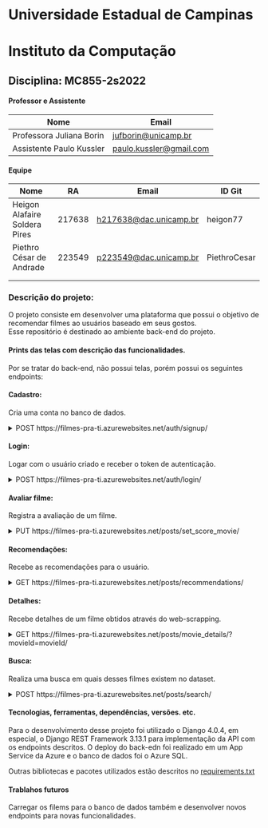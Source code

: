 # Universidade Estadual de Campinas
# Instituto da Computação

## Disciplina: MC855-2s2022

#### Professor e Assistente

| Nome                     | Email                   |
| ------------------------ | ------------------------|
| Professora Juliana Borin | jufborin@unicamp.br     |
| Assistente Paulo Kussler | paulo.kussler@gmail.com |


#### Equipe

| Nome               | RA               | Email                  | ID Git                |
| ------------------ | ---------------- | ---------------------- |---------------------- |
|Heigon Alafaire Soldera Pires|217638|h217638@dac.unicamp.br|heigon77|
|Piethro César de Andrade|223549|p223549@dac.unicamp.br|PiethroCesar|
|                    |                  |                        |                       |
|                    |                  |                        |                       |

### Descrição do projeto:
O projeto consiste em desenvolver uma plataforma que possui o objetivo de recomendar filmes ao usuários baseado em seus gostos.  
Esse repositório é destinado ao ambiente back-end do projeto.  

#### Prints das telas com descrição das funcionalidades. 
  
Por se tratar do back-end, não possui telas, porém possui os seguintes endpoints:  
  
#### Cadastro:  

Cria uma conta no banco de dados.

<details> 
  <summary>POST https://filmes-pra-ti.azurewebsites.net/auth/signup/ </summary>
   
```
body
{
"email": "teste@email.com",
"username": "user",
"password": "test1234"
}
```
```
response
{
  "message": "User Created Successfully",
  "data": {
    "email": "teste@email.com",
    "username": "user"
  }
}
```
</details>
  
#### Login:  

Logar com o usuário criado e receber o token de autenticação.

<details> 
  <summary>POST https://filmes-pra-ti.azurewebsites.net/auth/login/ </summary>
   
```
body
{
  "email": "teste@email.com",
  "password": "test1234"
}
```
```
response
{
  "message": "Login Successfull",
  "username": "user",
  "tokens": {
    "access": "eyJ0eXAiOiJKV1QiLCJhbGciOiJIUzI1NiJ9.eyJ0b2tlbl90eXBlIjoiYWNjZXNzIiwiZXhwIjoxNjY4NDM4NjE4LCJpYXQiOjE2NjgzNjY2MTgsImp0aSI6IjQ2ZmI5YWMwOTY1YjQ1YWI5MDk0MzE3Nzg3ZTNhM2RjIiwidXNlcl9pZCI6M30._Ts9BddJ93qd5UUE3GbGnXwPnppkHbE5RtYZscKpjjU",
    "refresh": "eyJ0eXAiOiJKV1QiLCJhbGciOiJIUzI1NiJ9.eyJ0b2tlbl90eXBlIjoicmVmcmVzaCIsImV4cCI6MTY2ODQ1MzAxOCwiaWF0IjoxNjY4MzY2NjE4LCJqdGkiOiI0MWY5NWJmMThjM2M0NTAzYjQyYjUyMzQxN2MyN2EwOCIsInVzZXJfaWQiOjN9.-QO0IJ87MYyGI25p28Drj5Aqx3PXyAJW_5zbSXq2Iu8"
  }
}
```
</details>

#### Avaliar filme:  

Registra a avaliação de um filme.

<details> 
  <summary>PUT https://filmes-pra-ti.azurewebsites.net/posts/set_score_movie/ </summary>
   
```
headers
Authorization:Bearer <token_access>

body
{
    "movieId": "tt0092106",
    "score": "like" || "dislike" || "unscore"
}
```
```
response
{
  "status": "Succesful"
}
```
</details>

#### Recomendações:  

Recebe as recomendações para o usuário.

<details> 
  <summary>GET https://filmes-pra-ti.azurewebsites.net/posts/recommendations/ </summary>
   
```
headers
Authorization:Bearer <token_access>
```
```
response
{
  [
    {
        "recName": "Top Score 20",
        "recList": [
            {
                "title": "Toy Story",
                "poster": "https://m.media-amazon.com/images/M/MV5BMDU2ZWJlMjktMTRhMy00ZTA5LWEzNDgtYmNmZTEwZTViZWJkXkEyXkFqcGdeQXVyNDQ2OTk4MzI@._V1_QL75_UX190_CR0,1,190,281_.jpg",
                "minage": "G",
                "duration": "1h 21m",
                "year": "1995",
                "imdbScore": "8.3",
                "directors": "John Lasseter",
                "starActors": "Tom Hanks, Tim Allen, Don Rickles",
                "description": "A cowboy doll is profoundly threatened and jealous when a new spaceman action figure supplants him as top toy in a boy's bedroom.",
                "popularity": "653",
                "popularityDelta": "+110",
                "id": "tt0114709"
            },
            {
                "title": "Heat",
                "poster": "https://m.media-amazon.com/images/M/MV5BYjZjNTJlZGUtZTE1Ny00ZDc4LTgwYjUtMzk0NDgwYzZjYTk1XkEyXkFqcGdeQXVyNjU0OTQ0OTY@._V1_QL75_UY281_CR3,0,190,281_.jpg",
                "minage": "R",
                "duration": "2h 50m",
                "year": "1995",
                "imdbScore": "8.3",
                "directors": "Michael Mann",
                "starActors": "Al Pacino, Robert De Niro, Val Kilmer",
                "description": "A group of high-end professional thieves start to feel the heat from the LAPD when they unknowingly leave a clue at their latest heist.",
                "popularity": "547",
                "popularityDelta": "-121",
                "id": "tt0113277"
            }
    },
    {
        "recName": "Top Popularity 20",
        "recList": [
            {
                "title": "Toy Story",
                "poster": "https://m.media-amazon.com/images/M/MV5BMDU2ZWJlMjktMTRhMy00ZTA5LWEzNDgtYmNmZTEwZTViZWJkXkEyXkFqcGdeQXVyNDQ2OTk4MzI@._V1_QL75_UX190_CR0,1,190,281_.jpg",
                "minage": "G",
                "duration": "1h 21m",
                "year": "1995",
                "imdbScore": "8.3",
                "directors": "John Lasseter",
                "starActors": "Tom Hanks, Tim Allen, Don Rickles",
                "description": "A cowboy doll is profoundly threatened and jealous when a new spaceman action figure supplants him as top toy in a boy's bedroom.",
                "popularity": "653",
                "popularityDelta": "+110",
                "id": "tt0114709"
            },
            {
                "title": "Jumanji",
                "poster": "https://m.media-amazon.com/images/M/MV5BZTk2ZmUwYmEtNTcwZS00YmMyLWFkYjMtNTRmZDA3YWExMjc2XkEyXkFqcGdeQXVyMTQxNzMzNDI@._V1_QL75_UY281_CR11,0,190,281_.jpg",
                "minage": "PG",
                "duration": "1h 44m",
                "year": "1995",
                "imdbScore": "7.0",
                "directors": "Joe Johnston",
                "starActors": "Robin Williams, Kirsten Dunst, Bonnie Hunt",
                "description": "When two kids find and play a magical board game, they release a man trapped in it for decades - and a host of dangers that can only be stopped by finishing the game.",
                "popularity": "1111",
                "popularityDelta": "+269",
                "id": "tt0113497"
            }
    },
    {
        "recName": "Liked Movies",
        "recList": [
            {
                "title": "Toy Story",
                "poster": "https://m.media-amazon.com/images/M/MV5BMDU2ZWJlMjktMTRhMy00ZTA5LWEzNDgtYmNmZTEwZTViZWJkXkEyXkFqcGdeQXVyNDQ2OTk4MzI@._V1_QL75_UX190_CR0,1,190,281_.jpg",
                "minage": "G",
                "duration": "1h 21m",
                "year": "1995",
                "imdbScore": "8.3",
                "directors": "John Lasseter",
                "starActors": "Tom Hanks, Tim Allen, Don Rickles",
                "description": "A cowboy doll is profoundly threatened and jealous when a new spaceman action figure supplants him as top toy in a boy's bedroom.",
                "popularity": "653",
                "popularityDelta": "+110",
                "id": "tt0114709"
            },
            {
                "title": "The Transformers: The Movie",
                "poster": "https://m.media-amazon.com/images/M/MV5BZGM1MGY4OTYtOGZkOC00NjYyLTk3OTMtODUyZDdhYWQ3NGFjXkEyXkFqcGdeQXVyMzM4MjM0Nzg@._V1_QL75_UX190_CR0,4,190,281_.jpg",
                "minage": "PG",
                "duration": "1h 24m",
                "year": "1986",
                "imdbScore": "7.2",
                "directors": "Nelson Shin",
                "starActors": "Orson Welles, Robert Stack, Leonard Nimoy",
                "description": "The Autobots must stop a colossal planet consuming robot who goes after the Autobot Matrix of Leadership. At the same time, they must defend themselves against an all-out attack from the Dec... Read all",
                "id": "tt0092106"
            }
        ]
    }
  ]
}
```
</details>


#### Detalhes:  

Recebe detalhes de um filme obtidos através do web-scrapping.

<details> 
  <summary>GET https://filmes-pra-ti.azurewebsites.net/posts/movie_details/?movieId=movieId/ </summary>
   
```
headers
Authorization:Bearer <token_access>
```
```
response
{
  "title": "Toy Story",
  "poster": "https://m.media-amazon.com/images/M/MV5BMDU2ZWJlMjktMTRhMy00ZTA5LWEzNDgtYmNmZTEwZTViZWJkXkEyXkFqcGdeQXVyNDQ2OTk4MzI@._V1_QL75_UX190_CR0,1,190,281_.jpg",
  "minage": "G",
  "duration": "1h 21m",
  "year": "1995",
  "imdbScore": "8.3",
  "directors": "John Lasseter",
  "starActors": "Tom Hanks, Tim Allen, Don Rickles",
  "description": "A cowboy doll is profoundly threatened and jealous when a new spaceman action figure supplants him as top toy in a boy's bedroom.",
  "popularity": "653",
  "popularityDelta": "+110",
  "id": "tt0114709",
  "score": "like"
}
```
</details>

#### Busca:  

Realiza uma busca em quais desses filmes existem no dataset.

<details> 
  <summary>POST https://filmes-pra-ti.azurewebsites.net/posts/search/ </summary>
   
```
headers
Authorization:Bearer <token_access>

body
{
  "keySearch": "lord of"
}
```
```
[
  {
    "title": "Lord of the Flies",
    "poster": "https://m.media-amazon.com/images/M/MV5BM2FjM2VlYzgtYzI1OS00MTM2LWJmNjQtNTZkNTJjNzQzYzk5XkEyXkFqcGdeQXVyMzU4Nzk4MDI@._V1_QL75_UX190_CR0,4,190,281_.jpg",
    "minage": "Not Rated",
    "duration": "1h 32m",
    "year": "1963",
    "imdbScore": "6.9",
    "directors": "Peter Brook",
    "starActors": "James Aubrey, Tom Chapin, Hugh Edwards",
    "description": "Schoolboys marooned on a Pacific island create their own savage civilization.",
    "id": "tt0057261",
    "popularity": "0",
    "popularityDelta": "0"
  },
  {
    "title": "The Lord of the Rings: The Fellowship of the Ring",
    "poster": "https://m.media-amazon.com/images/M/MV5BN2EyZjM3NzUtNWUzMi00MTgxLWI0NTctMzY4M2VlOTdjZWRiXkEyXkFqcGdeQXVyNDUzOTQ5MjY@._V1_QL75_UX190_CR0,0,190,281_.jpg",
    "minage": "PG-13",
    "duration": "2h 58m",
    "year": "2001",
    "imdbScore": "8.8",
    "directors": "Peter Jackson",
    "starActors": "Elijah Wood, Ian McKellen, Orlando Bloom",
    "description": "A meek Hobbit from the Shire and eight companions set out on a journey to destroy the powerful One Ring and save Middle-earth from the Dark Lord Sauron.",
    "popularity": "99",
    "popularityDelta": "-44",
    "id": "tt0120737"
  },
  {
    "title": "The Lord of the Rings: The Two Towers",
    "poster": "https://m.media-amazon.com/images/M/MV5BZGMxZTdjZmYtMmE2Ni00ZTdkLWI5NTgtNjlmMjBiNzU2MmI5XkEyXkFqcGdeQXVyNjU0OTQ0OTY@._V1_QL75_UX190_CR0,7,190,281_.jpg",
    "minage": "PG-13",
    "duration": "2h 59m",
    "year": "2002",
    "imdbScore": "8.8",
    "directors": "Peter Jackson",
    "starActors": "Elijah Wood, Ian McKellen, Viggo Mortensen",
    "description": "While Frodo and Sam edge closer to Mordor with the help of the shifty Gollum, the divided fellowship makes a stand against Sauron's new ally, Saruman, and his hordes of Isengard.",
    "popularity": "385",
    "popularityDelta": "-140",
    "id": "tt0167261"
  },
  {
    "title": "The Lord of the Rings: The Return of the King",
    "poster": "https://m.media-amazon.com/images/M/MV5BNzA5ZDNlZWMtM2NhNS00NDJjLTk4NDItYTRmY2EwMWZlMTY3XkEyXkFqcGdeQXVyNzkwMjQ5NzM@._V1_QL75_UX190_CR0,0,190,281_.jpg",
    "minage": "PG-13",
    "duration": "3h 21m",
    "year": "2003",
    "imdbScore": "9.0",
    "directors": "Peter Jackson",
    "starActors": "Elijah Wood, Viggo Mortensen, Ian McKellen",
    "description": "Gandalf and Aragorn lead the World of Men against Sauron's army to draw his gaze from Frodo and Sam as they approach Mount Doom with the One Ring.",
    "popularity": "247",
    "popularityDelta": "-79",
    "id": "tt0167260"
  },
  {
    "title": "Lord of War",
    "poster": "https://m.media-amazon.com/images/M/MV5BMTYzZWE3MDAtZjZkMi00MzhlLTlhZDUtNmI2Zjg3OWVlZWI0XkEyXkFqcGdeQXVyNDk3NzU2MTQ@._V1_QL75_UX190_CR0,1,190,281_.jpg",
    "minage": "R",
    "duration": "2h 2m",
    "year": "2005",
    "imdbScore": "7.6",
    "directors": "Andrew Niccol",
    "starActors": "Nicolas Cage, Ethan Hawke, Jared Leto",
    "description": "An arms dealer confronts the morality of his work as he is being chased by an INTERPOL Agent.",
    "popularity": "2,910",
    "popularityDelta": "-66",
    "id": "tt0399295"
  },
  {
    "title": "Lord of Illusions",
    "poster": "https://m.media-amazon.com/images/M/MV5BNDg1OTc0MDQwNl5BMl5BanBnXkFtZTcwMjQ3NDk0NA@@._V1_QL75_UX190_CR0,2,190,281_.jpg",
    "minage": "R",
    "duration": "1h 49m",
    "year": "1995",
    "imdbScore": "6.0",
    "directors": "Clive Barker",
    "starActors": "Scott Bakula, Kevin J. O'Connor, J. Trevor Edmond",
    "description": "A private detective gets more than he bargains for when he encounters Philip Swan, a performer whose amazing illusions captivate the world, but they are not really what everyone thinks.",
    "id": "tt0113690",
    "popularity": "0",
    "popularityDelta": "0"
  },
  {
    "title": "The Lord of the Rings",
    "poster": "https://m.media-amazon.com/images/M/MV5BOGMyNWJhZmYtNGQxYi00Y2ZjLWJmNjktNTgzZWJjOTg4YjM3L2ltYWdlXkEyXkFqcGdeQXVyNTAyODkwOQ@@._V1_QL75_UX190_CR0,5,190,281_.jpg",
    "minage": "PG",
    "duration": "2h 12m",
    "year": "1978",
    "imdbScore": "6.2",
    "directors": "Ralph Bakshi",
    "starActors": "Christopher Guard, William Squire, Michael Scholes",
    "description": "The Fellowship of the Ring embark on a journey to destroy the One Ring and end Sauron's reign over Middle-earth.",
    "popularity": "3,450",
    "popularityDelta": "-548",
    "id": "tt0077869"
  }
]
```
</details>


#### Tecnologias, ferramentas, dependências, versões. etc. 

Para o desenvolvimento desse projeto foi utilizado o Django 4.0.4, em especial, o Django REST Framework 3.13.1 para implementação da API com os endpoints descritos. O deploy do back-edn foi realizado em um App Service da Azure e o banco de dados foi o Azure SQL.

Outras bibliotecas e pacotes utilizados estão descritos no [requirements.txt](https://github.com/MC855FilmesParaTi/backend/blob/main/django_FPTI/requirements.txt)

#### Trablahos futuros

Carregar os filems para o banco de dados também e desenvolver novos endpoints para novas funcionalidades.

